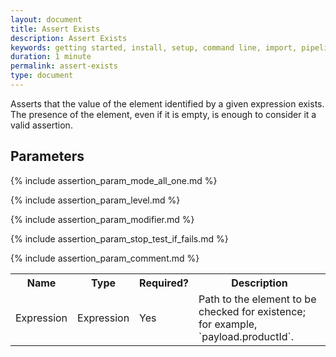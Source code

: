 ```yaml
---
layout: document
title: Assert Exists
description: Assert Exists
keywords: getting started, install, setup, command line, import, pipeline, update, samples, help
duration: 1 minute
permalink: assert-exists
type: document
---
```


Asserts that the value of the element identified by a given expression exists. The presence of the element, even if it is empty, is enough to consider it a valid assertion.

## Parameters

<table>
  <tr>
    <th> Name </th>
    <th> Type </th>
    <th> Required? </th>
    <th> Description </th>
  </tr>
  <tr>
    <td> Expression </td>
    <td> Expression </td>
    <td> Yes </td>
    <td> Path to the element to be checked for existence; for example, `payload.productId`. </td>
  </tr>
  
  {% include assertion_param_mode_all_one.md %}
  
  {% include assertion_param_level.md %}  
  
  {% include assertion_param_modifier.md %}
  
  {% include assertion_param_stop_test_if_fails.md %}
  
  {% include assertion_param_comment.md %}
  
</table>
